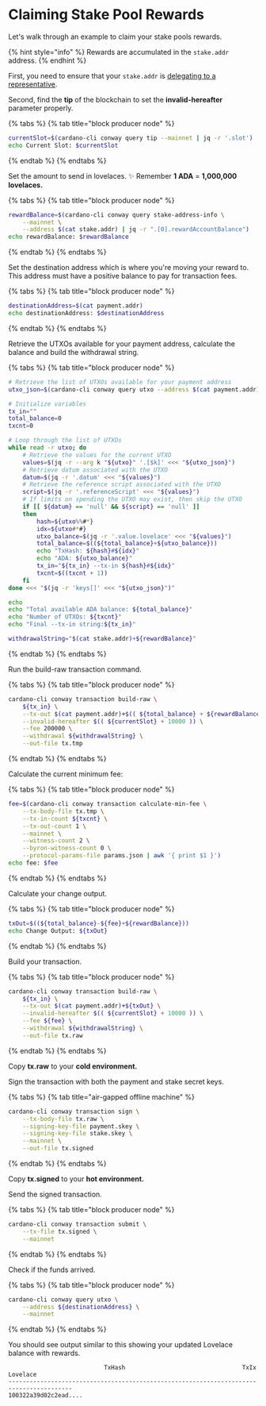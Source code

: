 # Claiming Stake Pool Rewards

Let's walk through an example to claim your stake pools rewards.

{% hint style="info" %}
Rewards are accumulated in the `stake.addr` address.
{% endhint %}

First, you need to ensure that your `stake.addr` is [delegating to a representative](../part-iv-administration/delegating-to-a-representative.md).

Second, find the **tip** of the blockchain to set the **invalid-hereafter** parameter properly.

{% tabs %}
{% tab title="block producer node" %}
```bash
currentSlot=$(cardano-cli conway query tip --mainnet | jq -r '.slot')
echo Current Slot: $currentSlot
```
{% endtab %}
{% endtabs %}

Set the amount to send in lovelaces. :sparkles: Remember **1 ADA** = **1,000,000 lovelaces.**

{% tabs %}
{% tab title="block producer node" %}
```bash
rewardBalance=$(cardano-cli conway query stake-address-info \
    --mainnet \
    --address $(cat stake.addr) | jq -r ".[0].rewardAccountBalance")
echo rewardBalance: $rewardBalance
```
{% endtab %}
{% endtabs %}

Set the destination address which is where you're moving your reward to. This address must have a positive balance to pay for transaction fees.

{% tabs %}
{% tab title="block producer node" %}
```bash
destinationAddress=$(cat payment.addr)
echo destinationAddress: $destinationAddress
```
{% endtab %}
{% endtabs %}

Retrieve the UTXOs available for your payment address, calculate the balance and build the withdrawal string.

{% tabs %}
{% tab title="block producer node" %}
```bash
# Retrieve the list of UTXOs available for your payment address
utxo_json=$(cardano-cli conway query utxo --address $(cat payment.addr) --mainnet)

# Initialize variables
tx_in=""
total_balance=0
txcnt=0

# Loop through the list of UTXOs
while read -r utxo; do
    # Retrieve the values for the current UTXO
    values=$(jq -r --arg k "${utxo}" '.[$k]' <<< "${utxo_json}")
    # Retrieve datum associated with the UTXO
    datum=$(jq -r '.datum' <<< "${values}")
    # Retrieve the reference script associated with the UTXO
    script=$(jq -r '.referenceScript' <<< "${values}")
	# If limits on spending the UTXO may exist, then skip the UTXO
    if [[ ${datum} == 'null' && ${script} == 'null' ]]
    then
        hash=${utxo%%#*}
        idx=${utxo#*#}
        utxo_balance=$(jq -r '.value.lovelace' <<< "${values}")
        total_balance=$((${total_balance}+${utxo_balance}))
        echo "TxHash: ${hash}#${idx}"
        echo "ADA: ${utxo_balance}"
        tx_in="${tx_in} --tx-in ${hash}#${idx}"
		txcnt=$((txcnt + 1))
    fi
done <<< "$(jq -r 'keys[]' <<< "${utxo_json}")"

echo
echo "Total available ADA balance: ${total_balance}"
echo "Number of UTXOs: ${txcnt}"
echo "Final --tx-in string:${tx_in}"

withdrawalString="$(cat stake.addr)+${rewardBalance}"
```
{% endtab %}
{% endtabs %}

Run the build-raw transaction command.

{% tabs %}
{% tab title="block producer node" %}
```bash
cardano-cli conway transaction build-raw \
    ${tx_in} \
    --tx-out $(cat payment.addr)+$(( ${total_balance} + ${rewardBalance} )) \
    --invalid-hereafter $(( ${currentSlot} + 10000 )) \
    --fee 200000 \
    --withdrawal ${withdrawalString} \
    --out-file tx.tmp
```
{% endtab %}
{% endtabs %}

Calculate the current minimum fee:

{% tabs %}
{% tab title="block producer node" %}
```bash
fee=$(cardano-cli conway transaction calculate-min-fee \
    --tx-body-file tx.tmp \
    --tx-in-count ${txcnt} \
    --tx-out-count 1 \
    --mainnet \
    --witness-count 2 \
    --byron-witness-count 0 \
    --protocol-params-file params.json | awk '{ print $1 }')
echo fee: $fee
```
{% endtab %}
{% endtabs %}

Calculate your change output.

{% tabs %}
{% tab title="block producer node" %}
```bash
txOut=$((${total_balance}-${fee}+${rewardBalance}))
echo Change Output: ${txOut}
```
{% endtab %}
{% endtabs %}

Build your transaction.

{% tabs %}
{% tab title="block producer node" %}
```bash
cardano-cli conway transaction build-raw \
    ${tx_in} \
    --tx-out $(cat payment.addr)+${txOut} \
    --invalid-hereafter $(( ${currentSlot} + 10000 )) \
    --fee ${fee} \
    --withdrawal ${withdrawalString} \
    --out-file tx.raw
```
{% endtab %}
{% endtabs %}

Copy **tx.raw** to your **cold environment.**

Sign the transaction with both the payment and stake secret keys.

{% tabs %}
{% tab title="air-gapped offline machine" %}
```bash
cardano-cli conway transaction sign \
    --tx-body-file tx.raw \
    --signing-key-file payment.skey \
    --signing-key-file stake.skey \
    --mainnet \
    --out-file tx.signed
```
{% endtab %}
{% endtabs %}

Copy **tx.signed** to your **hot environment.**

Send the signed transaction.

{% tabs %}
{% tab title="block producer node" %}
```bash
cardano-cli conway transaction submit \
    --tx-file tx.signed \
    --mainnet
```
{% endtab %}
{% endtabs %}

Check if the funds arrived.

{% tabs %}
{% tab title="block producer node" %}
```bash
cardano-cli conway query utxo \
    --address ${destinationAddress} \
    --mainnet
```
{% endtab %}
{% endtabs %}

You should see output similar to this showing your updated Lovelace balance with rewards.

```
                           TxHash                                 TxIx        Lovelace
----------------------------------------------------------------------------------------
100322a39d02c2ead....  
```
